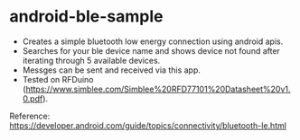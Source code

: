 # android-ble-sample

- Creates a simple bluetooth low energy connection using android apis.
- Searches for your ble device name and shows device not found after iterating through 5 available devices.
- Messges can be sent and received via this app.
- Tested on RFDuino (https://www.simblee.com/Simblee%20RFD77101%20Datasheet%20v1.0.pdf).

Reference: https://developer.android.com/guide/topics/connectivity/bluetooth-le.html

